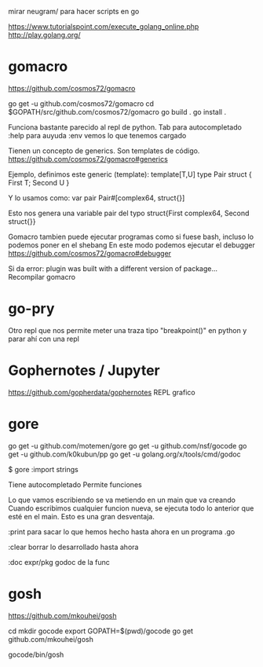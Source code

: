mirar neugram/ para hacer scripts en go

https://www.tutorialspoint.com/execute_golang_online.php
http://play.golang.org/

# gomacro
https://github.com/cosmos72/gomacro

go get -u github.com/cosmos72/gomacro
cd $GOPATH/src/github.com/cosmos72/gomacro
go build .
go install .

Funciona bastante parecido al repl de python.
Tab para autocompletado
:help para auyuda
:env vemos lo que tenemos cargado

Tienen un concepto de generics. Son templates de código.
https://github.com/cosmos72/gomacro#generics

Ejemplo, definimos este generic (template):
template[T,U] type Pair struct { First T; Second U }

Y lo usamos como:
var pair Pair#[complex64, struct{}]

Esto nos genera una variable pair del typo struct{First complex64, Second struct{}}

Gomacro tambien puede ejecutar programas como si fuese bash, incluso lo podemos poner en el shebang
En este modo podemos ejecutar el debugger https://github.com/cosmos72/gomacro#debugger

Si da error:
plugin was built with a different version of package...
Recompilar gomacro


# go-pry
Otro repl que nos permite meter una traza tipo "breakpoint()" en python y parar ahí con una repl



# Gophernotes / Jupyter
https://github.com/gopherdata/gophernotes
REPL grafico



# gore
go get -u github.com/motemen/gore
go get -u github.com/nsf/gocode
go get -u github.com/k0kubun/pp
go get -u golang.org/x/tools/cmd/godoc

$ gore
:import strings

Tiene autocompletado
Permite funciones

Lo que vamos escribiendo se va metiendo en un main que va creando
Cuando escribimos cualquier funcion nueva, se ejecuta todo lo anterior que esté en el main.
Esto es una gran desventaja.

:print
  para sacar lo que hemos hecho hasta ahora en un programa .go

:clear
  borrar lo desarrollado hasta ahora

:doc expr/pkg
  godoc de la func


# gosh
https://github.com/mkouhei/gosh

cd
mkdir gocode
export GOPATH=$(pwd)/gocode
go get github.com/mkouhei/gosh

gocode/bin/gosh
